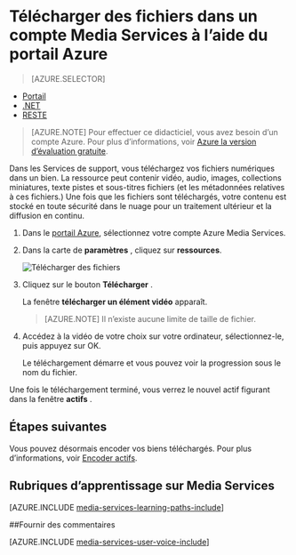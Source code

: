 <properties
    pageTitle=" Télécharger des fichiers dans un compte Media Services à l’aide du portail Azure | Microsoft Azure"
    description="Ce didacticiel vous guide dans la procédure de téléchargement de fichiers dans un compte Media Services à l’aide du portail Azure"
    services="media-services"
    documentationCenter=""
    authors="Juliako"
    manager="erikre"
    editor=""/>

<tags
    ms.service="media-services"
    ms.workload="media"
    ms.tgt_pltfrm="na"
    ms.devlang="na"
    ms.topic="get-started-article"
    ms.date="10/14/2016"
    ms.author="juliako"/>


# <a name="upload-files-into-a-media-services-account-using-the-azure-portal"></a>Télécharger des fichiers dans un compte Media Services à l’aide du portail Azure 

> [AZURE.SELECTOR]
- [Portail](media-services-portal-upload-files.md)
- [.NET](media-services-dotnet-upload-files.md)
- [RESTE](media-services-rest-upload-files.md)

> [AZURE.NOTE] Pour effectuer ce didacticiel, vous avez besoin d’un compte Azure. Pour plus d’informations, voir [Azure la version d’évaluation gratuite](https://azure.microsoft.com/pricing/free-trial/). 

Dans les Services de support, vous téléchargez vos fichiers numériques dans un bien. La ressource peut contenir vidéo, audio, images, collections miniatures, texte pistes et sous-titres fichiers (et les métadonnées relatives à ces fichiers.) Une fois que les fichiers sont téléchargés, votre contenu est stocké en toute sécurité dans le nuage pour un traitement ultérieur et la diffusion en continu.
 
1. Dans le [portail Azure](https://portal.azure.com/), sélectionnez votre compte Azure Media Services.

2. Dans la carte de **paramètres** , cliquez sur **ressources**.

    ![Télécharger des fichiers](./media/media-services-portal-vod-get-started/media-services-upload.png)

3. Cliquez sur le bouton **Télécharger** .

    La fenêtre **télécharger un élément vidéo** apparaît.

    >[AZURE.NOTE] Il n’existe aucune limite de taille de fichier.
    
4. Accédez à la vidéo de votre choix sur votre ordinateur, sélectionnez-le, puis appuyez sur OK.  

    Le téléchargement démarre et vous pouvez voir la progression sous le nom du fichier.  

Une fois le téléchargement terminé, vous verrez le nouvel actif figurant dans la fenêtre **actifs** . 


## <a name="next-steps"></a>Étapes suivantes

Vous pouvez désormais encoder vos biens téléchargés. Pour plus d’informations, voir [Encoder actifs](media-services-portal-encode.md).

## <a name="media-services-learning-paths"></a>Rubriques d’apprentissage sur Media Services

[AZURE.INCLUDE [media-services-learning-paths-include](../../includes/media-services-learning-paths-include.md)]

##<a name="provide-feedback"></a>Fournir des commentaires

[AZURE.INCLUDE [media-services-user-voice-include](../../includes/media-services-user-voice-include.md)]


